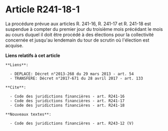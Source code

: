 # Article R241-18-1

La procédure prévue aux articles R. 241-16, R. 241-17 et R. 241-18 est suspendue à compter du premier jour du troisième mois
précédant le mois au cours duquel il doit être procédé à des élections pour la collectivité concernée et jusqu'au lendemain
du tour de scrutin où l'élection est acquise.

**Liens relatifs à cet article**

	**Liens**:

	  - DEPLACE: Décret n°2013-268 du 29 mars 2013 - art. 54
	  - TRANSFERE: Décret n°2017-671 du 28 avril 2017 - art. 133

	**Cite**:

	  - Code des juridictions financières - art. R241-16
	  - Code des juridictions financières - art. R241-17
	  - Code des juridictions financières - art. R241-18

	**Nouveaux textes**:

	  - Code des juridictions financières - art. R243-12 (V)

